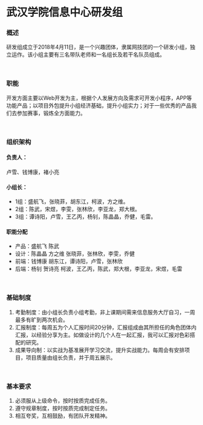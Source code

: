 # 武汉学院信息中心研发组

### 概述
研发组成立于2018年4月11日，是一个兴趣团体，隶属网技团的一个研发小组，独立运作。该小组主要有三名带队老师和一名组长及若干名队员组成。

<br/>

### 职能
开发方面主要以Web开发为主，根据个人发展方向及需求可开发小程序，APP等功能产品；以项目外包提升小组经济基础，提升小组实力；对于一些优秀的产品我们去参加赛事，锻炼全方面能力。

<br/>

### 组织架构
#### 负责人：
卢雪、钱博康，褚小亮

#### 小组长：
- 1组：盛航飞，张晓菲，胡东江，柯波，方之维。
- 2组：陈武，宋煜，李雯，张林欣，李亚龙，郑大根。
- 3组：谭诗阳，卢雪，王乙丙，杨钊，陈晶晶，乔健，毛雷。

#### 职能分配
- 产品：盛航飞 陈武
- 设计：陈晶晶 方之维 张晓菲，张林欣，李雯，乔健
- 前端：钱博康 胡东江，谭诗阳，卢雪，张林欣
- 后端：杨钊 贺诗亮 柯波，王乙丙，陈武，郑大根，李亚龙，宋煜，毛雷

<br/>

### 基础制度
1.	考勤制度：由小组长负责小组考勤，非上课期间需来信息服务大厅自习，一周最多有旷到两次机会。
2.	汇报制度：每周五为个人汇报时间20分钟，汇报组成由其所担任的角色团体内汇报，以经验分享为主。如做设计的几个人在一起汇报，我可以汇报对色彩搭配的研究。
3.	成果导向制：以实战为基准展开学习交流，提升实战能力。每周会有安排项目，项目质量由组长负责，并于周五展示。

<br/>

### 基本要求
1.	必须服从上级命令，按时按质完成任务。
2.	遵守规章制度，按时按质完成制定任务。
3.	相互夸奖，互相鼓励，有团队开发精神。
